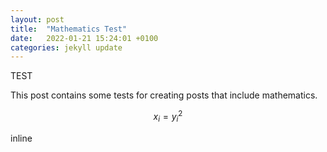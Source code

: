 ```yaml
---
layout: post
title:  "Mathematics Test"
date:   2022-01-21 15:24:01 +0100
categories: jekyll update
---
```

TEST

This post contains some tests for creating posts that include mathematics.

$$ x_i = y_i ^2 $$ 

inline